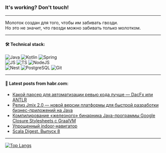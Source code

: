 ### It's working? Don't touch!

---
Молоток создан для того, чтобы им забивать гвозди. <br>
Но это не значит, что гвозди можно забивать только молотком.

---

#### 🛠️ Technical stack:

![Java](https://img.shields.io/badge/Java-informational?logo=Oracle&style=flat&logoColor=white&color=FF4500)
![Kotlin](https://img.shields.io/badge/Kotlin-informational?logo=Kotlin&style=flat&logoColor=white&color=774D97)
![Spring](https://img.shields.io/badge/SpringBoot-informational?logo=SpringBoot&style=flat&logoColor=white&color=6DB33F) <br>
![JS](https://img.shields.io/badge/JS-informational?logo=javaScript&style=flat&logoColor=black&color=F7Df1E)
![TS](https://img.shields.io/badge/TypeScript-informational?logo=typeScript&style=flat&logoColor=black&color=0667A8)
![NodeJS](https://img.shields.io/badge/NodeJS-informational?logo=node.js&style=flat&logoColor=white&color=70A760) <br>
![Nest](https://img.shields.io/badge/NestJS-informational?logo=NestJS&style=flat&logoColor=white&color=E0234E)
![PostgreSQL](https://img.shields.io/badge/PostgreSQL-informational?logo=PostgreSQL&style=flat&logoColor=white&color=DAA520)
![Git](https://img.shields.io/badge/Git-informational?logo=git&style=flat&logoColor=white&color=778899)

___

#### 💬 Latest posts from habr.com:

<!-- BLOG-POST-LIST:START -->
- [Какой парсер для автоматизации ревью кода лучше — DacFx или ANTLR](https://habr.com/ru/companies/yoomoney/articles/758182/?utm_source=habrahabr&utm_medium=rss&utm_campaign=758182)
- [Релиз Jmix 2.0 — новой версии платформы для быстрой разработки бизнес-приложений на Java](https://habr.com/ru/companies/haulmont/articles/757932/?utm_source=habrahabr&utm_medium=rss&utm_campaign=757932)
- [Компилирование «железного» бинарника Java-программы Google Closure Stylesheets с GraalVM](https://habr.com/ru/articles/758300/?utm_source=habrahabr&utm_medium=rss&utm_campaign=758300)
- [Упрощенный indoor-навигатор](https://habr.com/ru/articles/758296/?utm_source=habrahabr&utm_medium=rss&utm_campaign=758296)
- [Scala Digest. Выпуск 8](https://habr.com/ru/companies/tinkoff/articles/758224/?utm_source=habrahabr&utm_medium=rss&utm_campaign=758224)
<!-- BLOG-POST-LIST:END -->

---
[![Top Langs](https://github-readme-stats-git-master-advtsetting-gmailcom.vercel.app/api/top-langs/?username=zloylis&langs_count=10&hide_title=false&title_color=e6edf3&size_weight=0.5&count_weight=0.5&layout=compact&hide_border=true&theme=dracula)](https://github.com/zloylis)

<!-- ![GitHub stats](https://github-readme-stats-git-master-advtsetting-gmailcom.vercel.app/api?username=zloylis&show_icons=true&hide_border=true&theme=dracula&hide_title=true&include_all_commits=true&count_private=true&hide=contribs&hide_rank=true) -->
